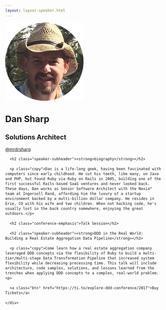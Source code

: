 ```yaml
---
layout: layout-speaker.html
---
```


<div class="container section featured-speaker">
  <div class="row">
    <div class="col-xs-12 col-sm-2 img-container">
      <img class="speaker-page-img" src="../img/speakers/Dan-Sharp-ON.png" />
      </div>
    <div class="col-xs-12 col-sm-10 copy-container">
      <h1 class="speaker-header">Dan Sharp</h1>
      <h2 class="speaker-subtitle">Solutions Architect</h2>
      <p class="copy"><a class="speaker-handle" href="https://twitter.com/@mrdrsharp" target="_blank">@mrdrsharp</a></p>

      <h2 class="speaker-subheader"><strong>biography</strong></h2>

      <p class="copy">Dan is a life-long geek, having been fascinated with computers since early childhood. He cut his teeth, like many, on Java and PHP, but found Ruby via Ruby on Rails in 2005, building one of the first successful Rails-based SaaS ventures and never looked back. These days, Dan works as Senior Software Architect with the Nexia™ team at Ingersoll Rand, affording him the luxury of a startup environment backed by a multi-billion dollar company. He resides in Erie, CO with his wife and two children. When not hacking code, he's usually lost in the back country somewhere, enjoying the great outdoors.</p>

      <h2 class="conference-emphasis">Talk Session</h2>

      <h2 class="speaker-subheader"><strong>DDD in the Real World: Building a Real Estate Aggregation Data Pipeline</strong></h2>

      <p class="copy">Come learn how a real estate aggregation company leveraged DDD concepts via the flexibility of Ruby to build a multi-tier/multi-stage Data Transformation Pipeline that increased system flexibility while decreasing processing time. This talk will include architecture, code samples, solutions, and lessons learned from the trenches when applying DDD concepts to a complex, real-world problem.<p>

      <a class="btn" href="https://ti.to/explore-ddd-conference/2017">Buy Tickets</a>

    </div>
</div>
</div>
